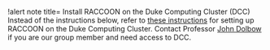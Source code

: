 !alert note title= Install RACCOON on the Duke Computing Cluster (DCC)
Instead of the instructions below, refer to [these instructions](https://github.com/dolbowlab/dcc) for setting up RACCOON on the Duke Computing Cluster. Contact Professor [John Dolbow](mailto:jdolbow@duke.edu) if you are our group member and need access to DCC.
